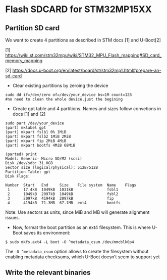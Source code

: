 # Flash SDCARD for STM32MP15XX


## Partition SD card
We want to create 4 partitions as described in STM docs [1] and U-Boot[2]

[1] https://wiki.st.com/stm32mpu/wiki/STM32_MPU_Flash_mapping#SD_card_memory_mapping

[2] https://docs.u-boot.org/en/latest/board/st/stm32mp1.html#prepare-an-sd-card

* Clear existing partitions by zeroing the device
```shell
sudo dd if=/dev/zero of=/dev/your_device bs=1M count=128
#no need to clean the whole device,just the begining 
```
* Create gpt table and 4 partitions. Names and sizes follow convetions in docs [1] and [2]
```shell
sudo part /dev/your_device
(part) mklabel gpt
(part) mkpart fslb1 0% 1MiB
(part) mkpart fslb2 1MiB 2MiB
(part) mkpart fip 2MiB 4MiB
(part) mkpart bootfs 4MiB 68MiB

(parted) print                                                            
Model: Generic- Micro SD/M2 (scsi)
Disk /dev/sdb: 31.0GB
Sector size (logical/physical): 512B/512B
Partition Table: gpt
Disk Flags: 

Number  Start   End     Size    File system  Name    Flags
 1      17.4kB  1049kB  1031kB               fsbl1
 2      1049kB  2097kB  1049kB               fsbl2
 3      2097kB  4194kB  2097kB               fip
 4      4194kB  71.3MB  67.1MB  ext4         bootfs
```


Note: Use sectors as units, since MiB and MB will generate alignment issues.

* Now, format the boot partition as an ext4 filesystem. This is where U-Boot saves its environment:
```shell
$ sudo mkfs.ext4 -L boot -O ^metadata_csum /dev/mmcblk0p4
```
The `-O ^metadata_csum` option allows to create the filesystem without enabling metadata checksums, which
U-Boot doesn’t seem to support yet


## Write the relevant binaries
